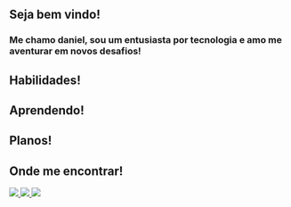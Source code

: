 <link rel="stylesheet" href="https://cdn.jsdelivr.net/gh/devicons/devicon@v2.15.1/devicon.min.css">
<div>
  <h2> Seja bem vindo! </h2>
  <h3> Me chamo daniel, sou um entusiasta por tecnologia e amo me aventurar em novos desafios! </h3>
</div>

<div>
  <h2> Habilidades! </h2>
  <i class="devicon-css3-plain colored"></i>
  <i class="devicon-html5-plain colored"></i>
  <i class="devicon-git-plain colored"></i>
  <i class="devicon-figma-plain colored"></i>
  <i class="devicon-debian-plain colored"></i>
  <i class="devicon-csharp-plain colored"></i>
  <i class="devicon-bash-plain colored"></i>
  <i class="devicon-javascript-plain colored"></i>
  <i class="devicon-laravel-plain-wordmark colored"></i>
  <i class="devicon-linux-plain colored"></i>
  <i class="devicon-mysql-plain-wordmark colored"></i>
  <i class="devicon-php-plain colored"></i>
  <i class="devicon-postgresql-plain colored"></i>
  <i class="devicon-python-plain colored"></i>
  <i class="devicon-anaconda-original colored"></i>          
  <i class="devicon-react-original-wordmark colored"></i>         
</div>

<div>
  <h2> Aprendendo! </h2>
</div>

<div>
  <h2> Planos! </h2>
</div>

<div>
  <h2> Onde me encontrar! </h2>
  <a 
    href="https://instagram.com/seu-usuário-instagram-aqui" 
    target="_blank">
    <img 
    loading="lazy" 
    src="https://img.shields.io/badge/-Instagram-%23E4405F?style=for-the-badge&logo=instagram&logoColor=white" 
    target="_blank">
  </a>
  <a 
    href = "mailto:contato@seu-usuário-aqui">
    <img 
    loading="lazy" 
    src="https://img.shields.io/badge/Gmail-D14836?style=for-the-badge&logo=gmail&logoColor=white" 
    target="_blank">
  </a>
  <a 
    href="https://www.linkedin.com/in/seu-usuário-linkedln-aqui" 
    target="_blank">
    <img loading="lazy" src="https://img.shields.io/badge/-LinkedIn-%230077B5?style=for-the-badge&logo=linkedin&logoColor=white" target="_blank">
  </a>
</div>

<!--
**DanielManfrini/DanielManfrini** is a ✨ _special_ ✨ repository because its `README.md` (this file) appears on your GitHub profile.
-->
